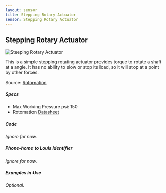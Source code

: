 ```yaml
---
layout: sensor
title: Stepping Rotary Actuator
sensor: Stepping Rotary Actuator
---
```

##	Stepping Rotary Actuator

![Steeping Rotary Actuator](http://www.airoil.com/uploads/assets/product_images/tolomatic_pneumatic_rodless_products-vrx_pneumatic_rotary_actuator.jpg)

This is a simple stepping rotating actuator provides torque to rotate a shaft at a angle. It has no ability to slow or stop its load, so it will stop at a point by other forces.

Source: [Rotomation](http://www.rotomation.com/)



##### Specs

*	Max Working Pressure psi: 150
*	Rotomation [Datasheet](http://www.rotomation.com/s1.htm)



##### Code

_Ignore for now._

##### Phone-home to Louis Identifier

_Ignore for now._

##### Examples in Use

_Optional._
